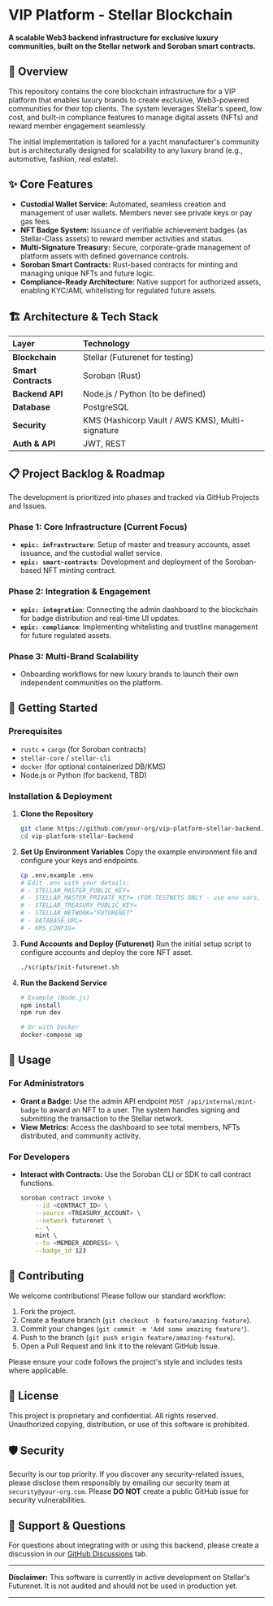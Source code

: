 # VIP Platform - Stellar Blockchain

**A scalable Web3 backend infrastructure for exclusive luxury communities, built on the Stellar network and Soroban smart contracts.**

## 📖 Overview

This repository contains the core blockchain infrastructure for a VIP platform that enables luxury brands to create exclusive, Web3-powered communities for their top clients. The system leverages Stellar's speed, low cost, and built-in compliance features to manage digital assets (NFTs) and reward member engagement seamlessly.

The initial implementation is tailored for a yacht manufacturer's community but is architecturally designed for scalability to any luxury brand (e.g., automotive, fashion, real estate).

## ✨ Core Features

*   **Custodial Wallet Service:** Automated, seamless creation and management of user wallets. Members never see private keys or pay gas fees.
*   **NFT Badge System:** Issuance of verifiable achievement badges (as Stellar-Class assets) to reward member activities and status.
*   **Multi-Signature Treasury:** Secure, corporate-grade management of platform assets with defined governance controls.
*   **Soroban Smart Contracts:** Rust-based contracts for minting and managing unique NFTs and future logic.
*   **Compliance-Ready Architecture:** Native support for authorized assets, enabling KYC/AML whitelisting for regulated future assets.

## 🏗️ Architecture & Tech Stack

| Layer | Technology |
| :--- | :--- |
| **Blockchain** | Stellar (Futurenet for testing) |
| **Smart Contracts** | Soroban (Rust) |
| **Backend API** | Node.js / Python (to be defined) |
| **Database** | PostgreSQL |
| **Security** | KMS (Hashicorp Vault / AWS KMS), Multi-signature |
| **Auth & API** | JWT, REST |

## 📋 Project Backlog & Roadmap

The development is prioritized into phases and tracked via GitHub Projects and Issues.

### Phase 1: Core Infrastructure (Current Focus)
*   **`epic: infrastructure`**: Setup of master and treasury accounts, asset issuance, and the custodial wallet service.
*   **`epic: smart-contracts`**: Development and deployment of the Soroban-based NFT minting contract.

### Phase 2: Integration & Engagement
*   **`epic: integration`**: Connecting the admin dashboard to the blockchain for badge distribution and real-time UI updates.
*   **`epic: compliance`**: Implementing whitelisting and trustline management for future regulated assets.

### Phase 3: Multi-Brand Scalability
*   Onboarding workflows for new luxury brands to launch their own independent communities on the platform.

## 🚀 Getting Started

### Prerequisites
*   `rustc` + `cargo` (for Soroban contracts)
*   `stellar-core` / `stellar-cli`
*   `docker` (for optional containerized DB/KMS)
*   Node.js or Python (for backend, TBD)

### Installation & Deployment

1.  **Clone the Repository**
    ```bash
    git clone https://github.com/your-org/vip-platform-stellar-backend.git
    cd vip-platform-stellar-backend
    ```

2.  **Set Up Environment Variables**
    Copy the example environment file and configure your keys and endpoints.
    ```bash
    cp .env.example .env
    # Edit .env with your details:
    # - STELLAR_MASTER_PUBLIC_KEY=
    # - STELLAR_MASTER_PRIVATE_KEY= (FOR TESTNETS ONLY - use env vars, never commit)
    # - STELLAR_TREASURY_PUBLIC_KEY=
    # - STELLAR_NETWORK="FUTURENET"
    # - DATABASE_URL=
    # - KMS_CONFIG=
    ```

3.  **Fund Accounts and Deploy (Futurenet)**
    Run the initial setup script to configure accounts and deploy the core NFT asset.
    ```bash
    ./scripts/init-futurenet.sh
    ```

4.  **Run the Backend Service**
    ```bash
    # Example (Node.js)
    npm install
    npm run dev

    # Or with Docker
    docker-compose up
    ```

## 🔧 Usage

### For Administrators
*   **Grant a Badge:** Use the admin API endpoint `POST /api/internal/mint-badge` to award an NFT to a user. The system handles signing and submitting the transaction to the Stellar network.
*   **View Metrics:** Access the dashboard to see total members, NFTs distributed, and community activity.

### For Developers
*   **Interact with Contracts:** Use the Soroban CLI or SDK to call contract functions.
    ```bash
    soroban contract invoke \
        --id <CONTRACT_ID> \
        --source <TREASURY_ACCOUNT> \
        --network futurenet \
        -- \
        mint \
        --to <MEMBER_ADDRESS> \
        --badge_id 123
    ```

## 🤝 Contributing

We welcome contributions! Please follow our standard workflow:

1.  Fork the project.
2.  Create a feature branch (`git checkout -b feature/amazing-feature`).
3.  Commit your changes (`git commit -m 'Add some amazing feature'`).
4.  Push to the branch (`git push origin feature/amazing-feature`).
5.  Open a Pull Request and link it to the relevant GitHub Issue.

Please ensure your code follows the project's style and includes tests where applicable.

## 📄 License

This project is proprietary and confidential. All rights reserved. Unauthorized copying, distribution, or use of this software is prohibited.

## 🛡️ Security

Security is our top priority. If you discover any security-related issues, please disclose them responsibly by emailing our security team at `security@your-org.com`. Please **DO NOT** create a public GitHub issue for security vulnerabilities.

## 🙋 Support & Questions

For questions about integrating with or using this backend, please create a discussion in our [GitHub Discussions](https://github.com/your-org/vip-platform-stellar-backend/discussions) tab.

---

**Disclaimer:** This software is currently in active development on Stellar's Futurenet. It is not audited and should not be used in production yet.

---
